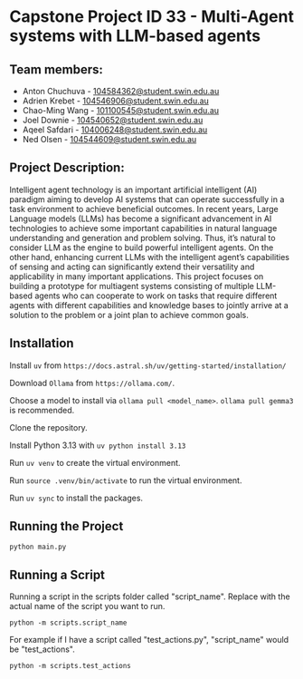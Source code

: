 # Capstone Project ID 33 - Multi-Agent systems with LLM-based agents

## Team members:
- Anton Chuchuva - 104584362@student.swin.edu.au
- Adrien Krebet - 104546906@student.swin.edu.au
- Chao-Ming Wang - 101100545@student.swin.edu.au
- Joel Downie - 104540652@student.swin.edu.au
- Aqeel Safdari - 104006248@student.swin.edu.au
- Ned Olsen - 104544609@student.swin.edu.au

## Project Description:
Intelligent agent technology is an important artificial intelligent (AI) paradigm aiming to develop AI systems that can operate successfully in a task environment to achieve beneficial outcomes. In recent years, Large Language models (LLMs) has become a significant advancement in AI technologies to achieve some important capabilities in natural language understanding and generation and problem solving. Thus, it’s natural to consider LLM as the engine to build powerful intelligent agents. On the other hand, enhancing current LLMs with the intelligent agent’s capabilities of sensing and acting can significantly extend their versatility and applicability in many important applications. This project focuses on building a prototype for multiagent systems consisting of multiple LLM-based agents who can cooperate to work on tasks that require different agents with different capabilities and knowledge bases to jointly arrive at a solution to the problem or a joint plan to achieve common goals.

## Installation

Install ```uv``` from ```https://docs.astral.sh/uv/getting-started/installation/```

Download ```Ollama``` from ```https://ollama.com/```.

Choose a model to install via ```ollama pull <model_name>```. ```ollama pull gemma3``` is recommended.

Clone the repository.

Install Python 3.13 with ```uv python install 3.13```

Run ```uv venv``` to create the virtual environment.

Run ```source .venv/bin/activate``` to run the virtual environment.

Run ```uv sync``` to install the packages.

## Running the Project

```python main.py```

## Running a Script

Running a script in the scripts folder called "script_name". Replace with the actual name of the script you want to run.

```python -m scripts.script_name```

For example if I have a script called "test_actions.py", "script_name" would be "test_actions".

```python -m scripts.test_actions```